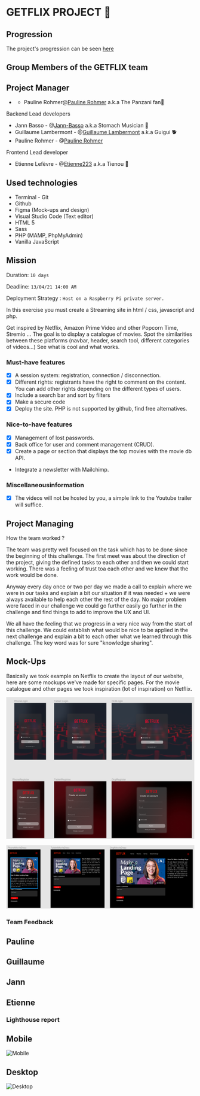 # GETFLIX PROJECT 🎥

## Progression

The project's progression can be seen [here](http://getflix.great-site.net/) 

## Group Members of the GETFLIX team

## Project Manager

- - Pauline Rohmer@[Pauline Rohmer](https://github.com/rohmerpauline) a.k.a The Panzani fan🍝

Backend Lead developers 

- Jann Basso - @[Jann-Basso](https://github.com/jann-basso) a.k.a Stomach Musician 🎺
- Guillaume Lambermont - @[Guillaume Lambermont](https://github.com/GuillaumeLambermont) a.k.a Guigui 🐕
- Pauline Rohmer - @[Pauline Rohmer](https://github.com/rohmerpauline) 

Frontend Lead developer

- Etienne Lefèvre - @[Etienne223](https://github.com/Etienne223) a.k.a Tienou 🦝

## Used technologies 

- Terminal - Git
- Github
- Figma (Mock-ups and design)
- Visual Studio Code (Text editor)
- HTML 5
- Sass
- PHP (MAMP, PhpMyAdmin)
- Vanilla JavaScript

## Mission 

Duration: `10 days`

Deadline: `13/04/21 14:00 AM`

Deployment Strategy : `Host on a Raspberry Pi private server.`

In this exercise you must create a Streaming site in html / css, javascript and php.

Get inspired by Netflix, Amazon Prime Video and other Popcorn Time,  Stremio ... The goal is to display a catalogue of movies. Spot the  similarities between these platforms (navbar, header, search tool,  different categories of videos…) See what is cool and what works.

### Must-have features

- [x] A session system: registration, connection / disconnection.
- [x] Different rights: registrants have the right to comment on the  content. You can add other rights depending on the different types of  users.
- [x] Include a search bar and sort by filters
- [x] Make a secure code
- [x] Deploy the site. PHP is not supported by github, find free alternatives.

### Nice-to-have features

- [x] Management of lost passwords.
- [x] Back office for user and comment management (CRUD).
- [x] Create a page or section that displays the top movies with the movie db API.
- Integrate a newsletter with Mailchimp.

### Miscellaneousinformation

- [x] The videos will not be hosted by you, a simple link to the Youtube trailer will suffice.

## Project Managing

How the team worked ?

The team was pretty well focused on the task which has to be done since the beginning of this challenge. The first meet was about the direction of the project, giving the defined tasks to each other and then we could start working. There was a feeling of trust toa each other and we knew that the work would be done. 

Anyway every day once or two per day we made a call to explain where we were in our tasks and explain a bit our situation if it was needed + we were always available to help each other the rest of the day. No major problem were faced in our challenge we could go further easily go further in the challenge and find things to add to improve the UX and UI. 

We all have the feeling that we progress in a very nice way from the start of this challenge. We could establish what would be nice to be applied in the next challenge and explain a bit to each other what we learned through this challenge. The key word was for sure "knowledge sharing".

## Mock-Ups 

Basically we took example on Netflix to create the layout of our website, here are some mockups we've made for specific pages. For the movie catalogue and other pages we took inspiration (lot of inspiration) on Netflix.

![WholeView](/assets/images/loginNewUser.png)

![MobileVersion](/assets/images/movieDesc.png)


### Team Feedback

## Pauline

## Guillaume

## Jann

## Etienne


### Lighthouse report

## Mobile

![Mobile](/assets/images/)

## Desktop

![Desktop](/assets/images/)

 